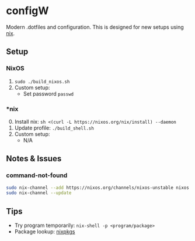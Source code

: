 # configW
Modern .dotfiles and configuration.
This is designed for new setups using [nix](https://nixos.org/).

## Setup
### NixOS
1. `sudo ./build_nixos.sh`
2. Custom setup:
   * Set password `passwd`

### *nix
0. Install nix: `sh <(curl -L https://nixos.org/nix/install) --daemon`
1. Update profile: `./build_shell.sh`
2. Custom setup:
   * N/A

## Notes & Issues
### command-not-found
```sh
sudo nix-channel --add https://nixos.org/channels/nixos-unstable nixos
sudo nix-channel --update
```

## Tips
- Try program temporarily: `nix-shell -p <program/package>`
- Package lookup: [nixpkgs](https://search.nixos.org/packages)
